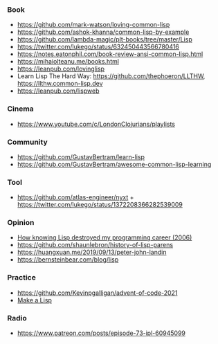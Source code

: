 ### Book

- https://github.com/mark-watson/loving-common-lisp
- https://github.com/ashok-khanna/common-lisp-by-example
- https://github.com/lambda-magic/plt-books/tree/master/Lisp
- https://twitter.com/lukego/status/632450443566780416
- https://notes.eatonphil.com/book-review-ansi-common-lisp.html
- https://mihaiolteanu.me/books.html
- https://leanpub.com/lovinglisp
- Learn Lisp The Hard Way: https://github.com/thephoeron/LLTHW, https://llthw.common-lisp.dev
- https://leanpub.com/lispweb

### Cinema

- https://www.youtube.com/c/LondonClojurians/playlists

### Community 

- https://github.com/GustavBertram/learn-lisp
- https://github.com/GustavBertram/awesome-common-lisp-learning

### Tool

- https://github.com/atlas-engineer/nyxt + https://twitter.com/lukego/status/1372208366282539009

### Opinion

- [How knowing Lisp destroyed my programming career (2006)](https://news.ycombinator.com/item?id=16583572)
- https://github.com/shaunlebron/history-of-lisp-parens
- https://huangxuan.me/2019/09/13/peter-john-landin
- https://bernsteinbear.com/blog/lisp

### Practice 

- https://github.com/Kevinpgalligan/advent-of-code-2021
- [Make a Lisp](https://github.com/kanaka/mal)

### Radio

- https://www.patreon.com/posts/episode-73-ipl-60945099
